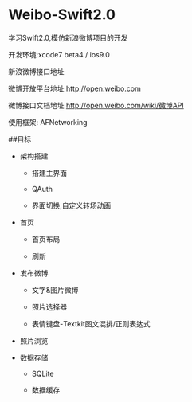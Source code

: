 # Weibo-Swift2.0
学习Swift2.0,模仿新浪微博项目的开发

开发环境:xcode7 beta4 / ios9.0 

新浪微博接口地址

微博开放平台地址 http://open.weibo.com

微博接口文档地址 http://open.weibo.com/wiki/微博API

使用框架:
AFNetworking

##目标

* 架构搭建

  * 搭建主界面

  * QAuth

  * 界面切换,自定义转场动画

* 首页

  * 首页布局

  * 刷新

* 发布微博

  * 文字&图片微博

  * 照片选择器

  * 表情键盘-Textkit图文混排/正则表达式

* 照片浏览

* 数据存储

  * SQLite

  * 数据缓存


